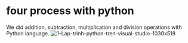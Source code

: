 # four process with python
We did addition, subtraction, multiplication and division operations with Python language.
![1-Lap-trinh-python-tren-visual-studio-1030x518](https://user-images.githubusercontent.com/97670352/168390629-8b21203d-e8cc-4974-a05f-869634d7911e.png)


